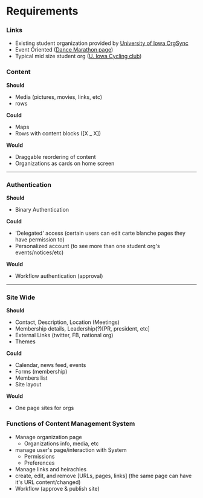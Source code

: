 # Requirements

### Links
- Existing student organization provided by [University of Iowa OrgSync](http://uiowa.orgsync.com/)
- Event Oriented ([Dance Marathon page](https://dancemarathon.uiowa.edu/))
- Typical mid size student org ([U. Iowa Cycling club](https://orgsync.com/57969/chapter))


### Content

**Should**
- Media (pictures, movies, links, etc)
- rows

**Could**
- Maps
- Rows with content blocks ([X _ X])

**Would**
- Draggable reordering of content
- Organizations as cards on home screen

---
### Authentication

**Should**
- Binary Authentication

**Could**
- 'Delegated' access (certain users can edit carte blanche pages they have permission to)
- Personalized account (to see more than one student org's events/notices/etc)

**Would**
- Workflow authentication (approval)

---
### Site Wide

**Should**
- Contact, Description, Location (Meetings)
- Membership details, Leadership(?)[PR, president, etc]
- External Links (twitter, FB, national org)
- Themes

**Could**
- Calendar, news feed, events
- Forms (membership)
- Members list
- Site layout

**Would**
- One page sites for orgs


### Functions of Content Management System
- Manage organization page
    * Organizations info, media, etc
- manage user's page/interaction with System
    * Permissions
    * Preferences
- Manage links and heirachies
- create, edit, and remove [URLs, pages, links] (the same page can have it's URL content/changed)
- Workflow (approve & publish site)
